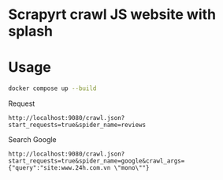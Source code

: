 # Scrapyrt crawl JS website with splash

# Usage
```bash
docker compose up --build
```

Request
```url
http://localhost:9080/crawl.json?start_requests=true&spider_name=reviews
```

Search Google
```url
http://localhost:9080/crawl.json?start_requests=true&spider_name=google&crawl_args={"query":"site:www.24h.com.vn \"mono\""}
```
